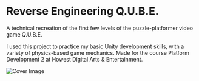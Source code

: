 # Reverse Engineering Q.U.B.E.

A technical recreation of the first few levels of the puzzle-platformer video game Q.U.B.E.

I used this project to practice my basic Unity development skills, with a variety of physics-based game mechanics. Made for the course Platform Development 2 at Howest Digital Arts & Entertainment.

![Cover Image](Qube_Screenshot.jpg)
